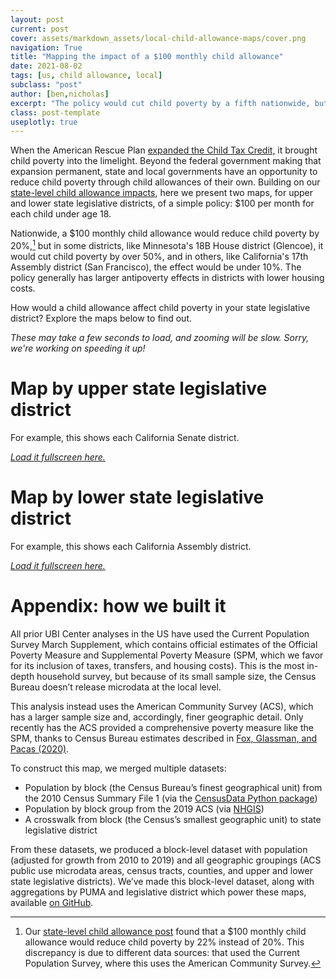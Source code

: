 ```yaml
---
layout: post
current: post
cover: assets/markdown_assets/local-child-allowance-maps/cover.png
navigation: True
title: "Mapping the impact of a $100 monthly child allowance"
date: 2021-08-02
tags: [us, child allowance, local]
subclass: "post"
author: [ben,nicholas]
excerpt: "The policy would cut child poverty by a fifth nationwide, but effects would vary geographically."
class: post-template
useplotly: true
---
```


When the American Rescue Plan [expanded the Child Tax Credit,](http://ubicenter.org/advance-ctc) it brought child poverty into the limelight. Beyond the federal government making that expansion permanent, state and local governments have an opportunity to reduce child poverty through child allowances of their own. Building on our [state-level child allowance impacts](https://www.ubicenter.org/child-allowance-state-simulation), here we present two maps, for upper and lower state legislative districts, of a simple policy: $100 per month for each child under age 18.

Nationwide, a $100 monthly child allowance would reduce child poverty by 20%,[^discrepancy] but in some districts, like Minnesota's 18B House district (Glencoe), it would cut child poverty by over 50%, and in others, like California's 17th Assembly district (San Francisco), the effect would be under 10%. The policy generally has larger antipoverty effects in districts with lower housing costs.

[^discrepancy]: Our [state-level child allowance post](https://www.ubicenter.org/child-allowance-state-simulation) found that a $100 monthly child allowance would reduce child poverty by 22% instead of 20%. This discrepancy is due to different data sources: that used the Current Population Survey, where this uses the American Community Survey.

How would a child allowance affect child poverty in your state legislative district? Explore the maps below to find out.

_These may take a few seconds to load, and zooming will be slow. Sorry, we're working on speeding it up!_

# Map by upper state legislative district

For example, this shows each California Senate district.

[_Load it fullscreen here._]({{site.baseurl}}assets/markdown_assets/local-child-allowance-maps/upper_district.html)

<div>
  <script>
    $(document).ready(function(){
      $("#upper_district").load("{{site.baseurl}}assets/markdown_assets/local-child-allowance-maps/upper_district.html");
    });
  </script>
</div>
<div id = "upper_district"></div>


# Map by lower state legislative district

For example, this shows each California Assembly district.

[_Load it fullscreen here._]({{site.baseurl}}assets/markdown_assets/local-child-allowance-maps/lower_district.html)

<div>
  <script>
    $(document).ready(function(){
      $("#lower_district").load("{{site.baseurl}}assets/markdown_assets/local-child-allowance-maps/lower_district.html");
    });
  </script>
</div>
<div id = "lower_district"></div>


# Appendix: how we built it

All prior UBI Center analyses in the US have used the Current Population Survey March Supplement, which contains official estimates of the Official Poverty Measure and Supplemental Poverty Measure (SPM, which we favor for its inclusion of taxes, transfers, and housing costs). This is the most in-depth household survey, but because of its small sample size, the Census Bureau doesn’t release microdata at the local level.

This analysis instead uses the American Community Survey (ACS), which has a larger sample size and, accordingly, finer geographic detail. Only recently has the ACS provided a comprehensive poverty measure like the SPM, thanks to Census Bureau estimates described in [Fox, Glassman, and Pacas (2020)](https://www.census.gov/content/dam/Census/library/working-papers/2020/demo/SEHSD-WP2020-09.pdf).

To construct this map, we merged multiple datasets:

* Population by block (the Census Bureau’s finest geographical unit) from the 2010 Census Summary File 1 (via the [CensusData Python package](https://github.com/jtleider/censusdata))
* Population by block group from the 2019 ACS (via [NHGIS](https://www.nhgis.org/))
* A crosswalk from block (the Census’s smallest geographic unit) to state legislative district

From these datasets, we produced a block-level dataset with population (adjusted for growth from 2010 to 2019) and all geographic groupings (ACS public use microdata areas, census tracts, counties, and upper and lower state legislative districts). We’ve made this block-level dataset, along with aggregations by PUMA and legislative district which power these maps, available [on GitHub](https://github.com/UBICenter/local-child-allowance/tree/main/data).
